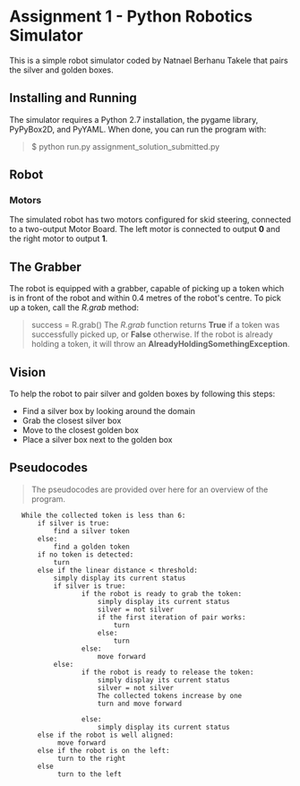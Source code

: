 Assignment 1 - Python Robotics Simulator
==========================================
This is a simple robot simulator coded by Natnael Berhanu Takele that pairs the silver and golden boxes.

Installing and Running
------------------------
The simulator requires a Python 2.7 installation, the pygame library, PyPyBox2D, and PyYAML.
When done, you can run the program with:
>$ python run.py assignment_solution_submitted.py

Robot 
------------
### Motors
The simulated robot has two motors configured for skid steering, connected to a two-output Motor Board. The left motor is connected to output **0** and the right motor to output **1**.

## The Grabber
The robot is equipped with a grabber, capable of picking up a token which is in front of the robot and within 0.4 metres of the robot's centre. To pick up a token, call the *R.grab* method:
>success = R.grab()
The *R.grab* function returns **True** if a token was successfully picked up, or **False** otherwise. If the robot is already holding a token, it will throw an **AlreadyHoldingSomethingException**.

## Vision
To help the robot to pair silver and golden boxes by following this steps:  
* Find a silver box by looking around the domain
* Grab the closest silver box
* Move to the closest golden box
* Place a silver box next to the golden box



## Pseudocodes
>The pseudocodes are provided over here for an overview of the program.



       While the collected token is less than 6:
           if silver is true:
               find a silver token
           else:
               find a golden token
           if no token is detected:
               turn 
           else if the linear distance < threshold:
               simply display its current status
               if silver is true:
                      if the robot is ready to grab the token:
                          simply display its current status
                          silver = not silver
                          if the first iteration of pair works:
                              turn
                          else:
                              turn
                      else:
                          move forward 
               else:
                      if the robot is ready to release the token:
                          simply display its current status
                          silver = not silver
                          The collected tokens increase by one
                          turn and move forward

                      else:
                          simply display its current status 
           else if the robot is well aligned:
                move forward
           else if the robot is on the left:
                turn to the right
           else
                turn to the left
    
               
          

